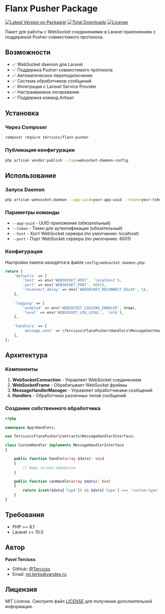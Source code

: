 # Flanx Pusher Package

[![Latest Version on Packagist](https://img.shields.io/packagist/v/terciuss/flanx-pusher.svg)](https://packagist.org/packages/terciuss/flanx-pusher)
[![Total Downloads](https://img.shields.io/packagist/dt/terciuss/flanx-pusher.svg)](https://packagist.org/packages/terciuss/flanx-pusher)
[![License](https://img.shields.io/packagist/l/terciuss/flanx-pusher.svg)](https://packagist.org/packages/terciuss/flanx-pusher)

Пакет для работы с WebSocket соединениями в Laravel приложениях с поддержкой Pusher-совместимого протокола.

## Возможности

- ✅ WebSocket daemon для Laravel
- ✅ Поддержка Pusher-совместимого протокола
- ✅ Автоматическое переподключение
- ✅ Система обработчиков сообщений
- ✅ Интеграция с Laravel Service Provider
- ✅ Настраиваемое логирование
- ✅ Поддержка команд Artisan

## Установка

### Через Composer

```bash
composer require terciuss/flanx-pusher
```

### Публикация конфигурации

```bash
php artisan vendor:publish --tag=websocket-daemon-config
```

## Использование

### Запуск Daemon

```bash
php artisan websocket:daemon --app-uuid=your-app-uuid --token=your-token
```

### Параметры команды

- `--app-uuid` - UUID приложения (обязательный)
- `--token` - Токен для аутентификации (обязательный)
- `--host` - Хост WebSocket сервера (по умолчанию: localhost)
- `--port` - Порт WebSocket сервера (по умолчанию: 6001)

### Конфигурация

Настройки пакета находятся в файле `config/websocket-daemon.php`:

```php
return [
    'defaults' => [
        'host' => env('WEBSOCKET_HOST', 'localhost'),
        'port' => env('WEBSOCKET_PORT', 6001),
        'reconnect_delay' => env('WEBSOCKET_RECONNECT_DELAY', 5),
    ],
    
    'logging' => [
        'enabled' => env('WEBSOCKET_LOGGING_ENABLED', true),
        'level' => env('WEBSOCKET_LOG_LEVEL', 'info'),
    ],
    
    'handlers' => [
        'message.sent' => \Terciuss\FlanxPusher\Handlers\MessageSentHandler::class,
    ],
];
```

## Архитектура

### Компоненты

1. **WebSocketConnection** - Управляет WebSocket соединением
2. **WebSocketFrame** - Обрабатывает WebSocket фреймы
3. **MessageHandlerManager** - Управляет обработчиками сообщений
4. **Handlers** - Обработчики различных типов сообщений

### Создание собственного обработчика

```php
<?php

namespace App\Handlers;

use Terciuss\FlanxPusher\Contracts\MessageHandlerInterface;

class CustomHandler implements MessageHandlerInterface
{

    public function handle(array $data): void
    {
        // Ваша логика обработки
    }

    public function canHandle(array $data): bool
    {
        return isset($data['type']) && $data['type'] === 'custom.type';
    }
}
```

## Требования

- PHP >= 8.1
- Laravel >= 10.0

## Автор

**Pavel Terciuss**

- GitHub: [@Terciuss](https://github.com/Terciuss)
- Email: mr.terks@yandex.ru

## Лицензия

MIT License. Смотрите файл [LICENSE](LICENSE) для получения дополнительной информации. 